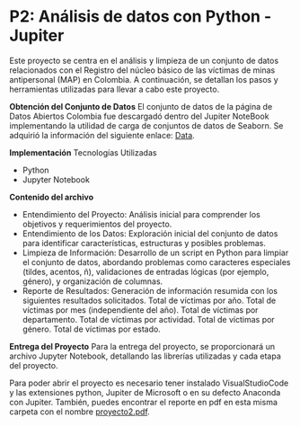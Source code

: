 # P2: Análisis de datos con Python - Jupiter

Este proyecto se centra en el análisis y limpieza de un conjunto de datos relacionados con el Registro del núcleo básico de las víctimas de minas antipersonal (MAP) en Colombia. A continuación, se detallan los pasos y herramientas utilizadas para llevar a cabo este proyecto.

**Obtención del Conjunto de Datos**
El conjunto de datos de la página de Datos Abiertos Colombia fue descargadó dentro del Jupiter NoteBook implementando la utilidad de carga de conjuntos de datos de Seaborn. Se adquirió la información del siguiente enlace: [Data](https://storage.googleapis.com/media-help-ots-geomarketing-odoo/Situaci_n_V_ctimas_Minas_Antipersonal_en_Colombia_20240103.csv).

**Implementación**
Tecnologías Utilizadas
- Python
- Jupyter Notebook

**Contenido del archivo**
- Entendimiento del Proyecto: Análisis inicial para comprender los objetivos y requerimientos del proyecto.
- Entendimiento de los Datos: Exploración inicial del conjunto de datos para identificar características, estructuras y posibles problemas.
- Limpieza de Información: Desarrollo de un script en Python para limpiar el conjunto de datos, abordando problemas como caracteres especiales (tildes, acentos, ñ), validaciones de entradas lógicas (por ejemplo, género), y organización de columnas.
- Reporte de Resultados: Generación de información resumida con los siguientes resultados solicitados.
   Total de víctimas por año.
   Total de víctimas por mes (independiente del año).
   Total de víctimas por departamento.
   Total de víctimas por actividad.
   Total de víctimas por género.
   Total de víctimas por estado.

**Entrega del Proyecto**
Para la entrega del proyecto, se proporcionará un archivo Jupyter Notebook, detallando las librerías utilizadas y cada etapa del proyecto.

Para poder abrir el proyecto es necesario tener instalado VisualStudioCode y las extensiones python, Jupiter de Microsoft o en su defecto Anaconda con Jupiter. También, puedes encontrar el reporte en pdf en esta misma carpeta con el nombre [proyecto2.pdf]().


